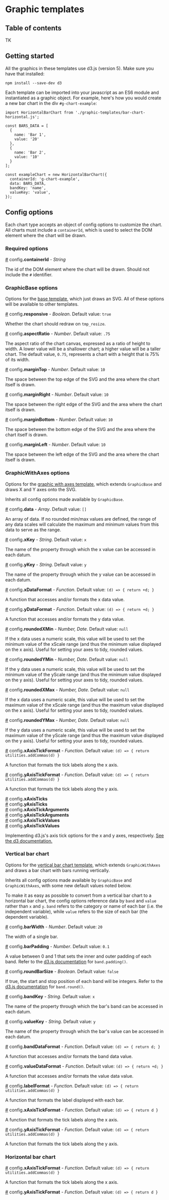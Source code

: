 # Graphic templates

## Table of contents

TK

## Getting started

All the graphics in these templates use d3.js (version 5). Make sure you have that
installed:

```
npm install --save-dev d3
```

Each template can be imported into your javascript as an ES6 module and
instantiated as a graphic object. For example, here's how you would
create a new bar chart in the div `#g-chart-example`:

```
import HorizontalBarChart from './graphic-templates/bar-chart-horizontal.js';

const BARS_DATA = [
  {
    name: 'Bar 1',
    value: '20'
  },
  {
    name: 'Bar 2',
    value: '10'
  }
];

const exampleChart = new HorizontalBarChart({
  containerId: 'g-chart-example',
  data: BARS_DATA,
  bandKey: 'name',
  valueKey: 'value',
});
```


## Config options

Each chart type accepts an object of config options to customize the
chart. All charts must include a `containerId`, which is used to select
the DOM element where the chart will be drawn.

### Required options

<a name="containerId" href="#containerId">#</a> config<strong>.containerId</strong> - <em>String</em>

The id of the DOM element where the chart will be drawn. Should not
include the `#` identifier.

### GraphicBase options

Options for the <a href="graphic-base.js">base template</a>, which just draws an SVG. All of these
options will be available to other templates.

<a name="responsive" href="#responsive">#</a>
config<strong>.responsive</strong> - <em>Boolean</em>. Default value: `true`

Whether the chart should redraw on `tmp_resize`.

<a name="aspectRatio" href="#aspectRatio">#</a>
config<strong>.aspectRatio</strong> - <em>Number</em>. Default value:
`.75`

The aspect ratio of the chart canvas, expressed as a ratio of height to
width. A lower value will be a shallower chart; a higher value will be a
taller chart. The default value, `0.75`, represents a chart with a height that
is 75% of its width.

<a name="marginTop" href="#marginTop">#</a>
config<strong>.marginTop</strong> - <em>Number</em>. Default value: `10`

The space between the top edge of the SVG and the area where the chart
itself is drawn.

<a name="marginRight" href="#marginRight">#</a>
config<strong>.marginRight</strong> - <em>Number</em>. Default value: `10`

The space between the right edge of the SVG and the area where the chart
itself is drawn.

<a name="marginBottom" href="#marginBottom">#</a>
config<strong>.marginBottom</strong> - <em>Number</em>. Default value: `10`

The space between the bottom edge of the SVG and the area where the chart
itself is drawn.

<a name="marginLeft" href="#marginLeft">#</a>
config<strong>.marginLeft</strong> - <em>Number</em>. Default value: `10`

The space between the left edge of the SVG and the area where the chart
itself is drawn.


### GraphicWithAxes options

Options for the <a href="axis-base.js">graphic with axes template</a>,
which extends `GraphicBase` and draws X and Y axes onto the SVG.

Inherits all config options made available by `GraphicBase`.

<a name="data" href="#data">#</a>
config<strong>.data</strong> - <em>Array</em>. Default value: `[]`

An array of data. If no rounded min/max values are defined, the range of
any data scales will calculate the maximum and minimum values from this
data to serve as the range.

<a name="xKey" href="#xKey">#</a>
config<strong>.xKey</strong> - <em>String</em>. Default value: `x`

The name of the property through which the x value can be accessed
in each datum.

<a name="yKey" href="#yKey">#</a>
config<strong>.yKey</strong> - <em>String</em>. Default value: `y`

The name of the property through which the y value can be accessed
in each datum.

<a name="xDataFormat" href="#xDataFormat">#</a>
config<strong>.xDataFormat</strong> - <em>Function</em>. Default value: `(d) => { return +d; }`

A function that accesses and/or formats the x data value.

<a name="yDataFormat" href="#yDataFormat">#</a>
config<strong>.yDataFormat</strong> - <em>Function</em>. Default value: `(d) => { return +d; }`

A function that accesses and/or formats the y data value.

<a name="roundedXMin" href="#roundedXMin">#</a>
config<strong>.roundedXMin</strong> - <em>Number, Date</em>. Default value:
`null`

If the x data uses a numeric scale, this value will be used to set the
minimum value of the xScale range (and thus the minimum value displayed
on the x axis). Useful for setting your axes to tidy, rounded values.

<a name="roundedYMin" href="#roundedYMin">#</a>
config<strong>.roundedYMin</strong> - <em>Number, Date</em>. Default value:
`null`

If the y data uses a numeric scale, this value will be used to set the
minimum value of the yScale range (and thus the minimum value displayed
on the y axis). Useful for setting your axes to tidy, rounded values.

<a name="roundedXMax" href="#roundedXMax">#</a>
config<strong>.roundedXMax</strong> - <em>Number, Date</em>. Default value:
`null`

If the x data uses a numeric scale, this value will be used to set the
maximum value of the xScale range (and thus the maximum value displayed
on the x axis). Useful for setting your axes to tidy, rounded values.

<a name="roundedYMax" href="#roundedYMax">#</a>
config<strong>.roundedYMax</strong> - <em>Number, Date</em>. Default value:
`null`

If the y data uses a numeric scale, this value will be used to set the
maximum value of the yScale range (and thus the maximum value displayed
on the y axis). Useful for setting your axes to tidy, rounded values.

<a name="xAxisTickFormat" href="#xAxisTickFormat">#</a>
config<strong>.xAxisTickFormat</strong> - <em>Function</em>. Default value:
`(d) => { return utilities.addCommas(d) }`

A function that formats the tick labels along the x axis.

<a name="yAxisTickFormat" href="#yAxisTickFormat">#</a>
config<strong>.yAxisTickFormat</strong> - <em>Function</em>. Default value:
`(d) => { return utilities.addCommas(d) }`

A function that formats the tick labels along the y axis.

<a name="xAxisTicks" href="#xAxisTicks">#</a>
config<strong>.xAxisTicks</strong><br>
<a name="yAxisTicks" href="#yAxisTicks">#</a>
config<strong>.yAxisTicks</strong><br>
<a name="xAxisTickArguments" href="#xAxisTickArguments">#</a>
config<strong>.xAxisTickArguments</strong><br>
<a name="yAxisTickArguments" href="#yAxisTickArguments">#</a>
config<strong>.yAxisTickArguments</strong><br>
<a name="xAxisTickValues" href="#xAxisTickValues">#</a>
config<strong>.xAxisTickValues</strong><br>
<a name="yAxisTickValues" href="#yAxisTickValues">#</a>
config<strong>.yAxisTickValues</strong>

Implementing d3.js's axis tick options for the x and y axes,
respectively. [See the d3 documentation.](https://github.com/d3/d3-axis#axis_ticks)


### Vertical bar chart

Options for the <a href="bar-chart-vertical.js">vertical bar chart template</a>,
which extends `GraphicWithAxes` and draws a bar chart with bars running
vertically.

Inherits all config options made available by `GraphicBase` and
`GraphicWithAxes`, with some new default values noted below.

To make it as easy as possible to convert from a vertical bar chart to a
horizontal bar chart, the config options reference data by `band` and
`value` rather than `x` and `y`. `band` refers to the category or
name of each bar (i.e. the independent variable), while `value`
refers to the size of each bar (the dependent variable).

<a name="barWidth" href="#barWidth">#</a>
config<strong>.barWidth</strong> - <em>Number</em>. Default value:
`20`

The width of a single bar.

<a name="barPadding" href="#barPadding">#</a>
config<strong>.barPadding</strong> - <em>Number</em>. Default value:
`0.1`

A value between 0 and 1 that sets the inner and outer padding of each band. Refer to the [d3.js
documentation](https://github.com/d3/d3-scale#band_padding) for
`band.padding()`.

<a name="roundBarSize" href="#roundBarSize">#</a>
config<strong>.roundBarSize</strong> - <em>Boolean</em>. Default value:
`false`

If true, the start and stop position of each band will be integers.
Refer to the [d3.js documentation](https://github.com/d3/d3-scale#band_round) for `band.round()`.

<a name="bandKey" href="#bandKey">#</a>
config<strong>.bandKey</strong> - <em>String</em>. Default value: `x`

The name of the property through which the bar's band can be accessed
in each datum.

<a name="valueKey" href="#valueKey">#</a>
config<strong>.valueKey</strong> - <em>String</em>. Default value: `y`

The name of the property through which the bar's value can be accessed
in each datum.

<a name="bandDataFormat" href="#bandDataFormat">#</a>
config<strong>.bandDataFormat</strong> - <em>Function</em>. Default value: `(d) => { return d; }`

A function that accesses and/or formats the band data value.

<a name="valueDataFormat" href="#valueDataFormat">#</a>
config<strong>.valueDataFormat</strong> - <em>Function</em>. Default value: `(d) => { return +d; }`

A function that accesses and/or formats the value data value.

<a name="labelFormat" href="#labelFormat">#</a>
config<strong>.labelFormat</strong> - <em>Function</em>. Default value: `(d) => { return utilities.addCommas(d) }`

A function that formats the label displayed with each bar.

<a name="xAxisTickFormat" href="#xAxisTickFormat">#</a>
config<strong>.xAxisTickFormat</strong> - <em>Function</em>. Default value: `(d) => { return d }`

A function that formats the tick labels along the x axis.

<a name="yAxisTickFormat" href="#yAxisTickFormat">#</a>
config<strong>.yAxisTickFormat</strong> - <em>Function</em>. Default value: `(d) => { return utilities.addCommas(d) }`

A function that formats the tick labels along the y axis.


### Horizontal bar chart

<a name="xAxisTickFormat" href="#xAxisTickFormat">#</a>
config<strong>.xAxisTickFormat</strong> - <em>Function</em>. Default value: `(d) => { return utilities.addCommas(d) }`

A function that formats the tick labels along the x axis.

<a name="yAxisTickFormat" href="#yAxisTickFormat">#</a>
config<strong>.yAxisTickFormat</strong> - <em>Function</em>. Default value: `(d) => { return d }`

